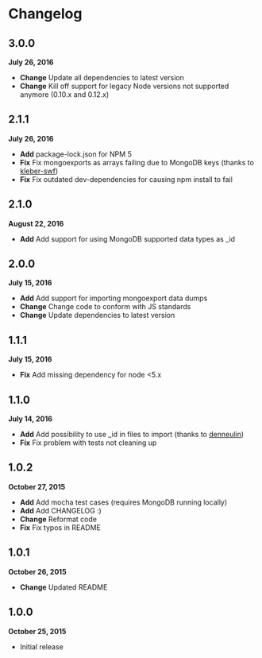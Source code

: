 # Changelog

## 3.0.0
**July 26, 2016**

* **Change** Update all dependencies to latest version
* **Change** Kill off support for legacy Node versions not supported anymore (0.10.x and 0.12.x)

## 2.1.1
**July 26, 2016**

* **Add** package-lock.json for NPM 5
* **Fix** Fix mongoexports as arrays failing due to MongoDB keys (thanks to [kleber-swf](https://github.com/kleber-swf))
* **Fix** Fix outdated dev-dependencies for causing npm install to fail

## 2.1.0
**August 22, 2016**

* **Add** Add support for using MongoDB supported data types as _id

## 2.0.0
**July 15, 2016**

* **Add** Add support for importing mongoexport data dumps
* **Change** Change code to conform with JS standards
* **Change** Update dependencies to latest version

## 1.1.1
**July 15, 2016**

* **Fix** Add missing dependency for node <5.x

## 1.1.0
**July 14, 2016**

* **Add** Add possibility to use _id in files to import (thanks to [denneulin](https://github.com/denneulin))
* **Fix** Fix problem with tests not cleaning up

## 1.0.2
**October 27, 2015**

* **Add** Add mocha test cases (requires MongoDB running locally)
* **Add** Add CHANGELOG :)
* **Change** Reformat code
* **Fix** Fix typos in README

## 1.0.1
**October 26, 2015**

* **Change** Updated README

## 1.0.0
**October 25, 2015**

* Initial release
